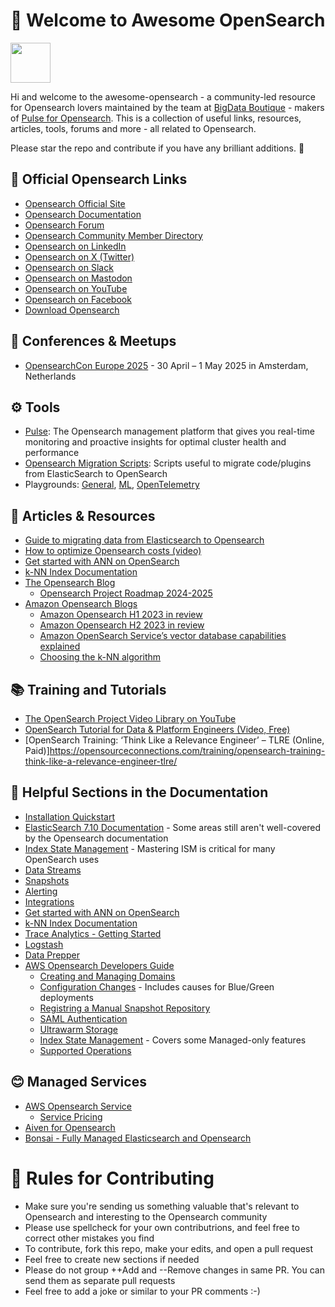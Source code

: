 👋 Welcome to Awesome OpenSearch
=============

<img src="https://opensearch.org/assets/img/opensearch-logo-themed.svg" height="64px">

Hi and welcome to the awesome-opensearch - a community-led resource for Opensearch lovers maintained by the team at [BigData Boutique](https://bigdataboutique.com/) - makers of [Pulse for Opensearch](https://pulse.support). This is a collection of useful links, resources, articles, tools, forums and more - all related to Opensearch. 

Please star the repo and contribute if you have any brilliant additions. 🙏

## 🔗 Official Opensearch Links
* [Opensearch Official Site](https://opensearch.org)
* [Opensearch Documentation](https://opensearch.org/docs/latest)
* [Opensearch Forum](https://discuss.opendistrocommunity.dev/)
* [Opensearch Community Member Directory](https://opensearch.org/community/members/)
* [Opensearch on LinkedIn](https://www.linkedin.com/company/opensearch-project/)
* [Opensearch on X (Twitter)](https://x.com/OpenSearchProj)
* [Opensearch on Slack](https://www.opensearch.org/slack.html)
* [Opensearch on Mastodon](https://fosstodon.org/@OpenSearchProject)
* [Opensearch on YouTube](https://www.youtube.com/c/OpenSearchProject)
* [Opensearch on Facebook](https://www.facebook.com/OpenSearchProject/)
* [Download Opensearch](https://opensearch.org/downloads.html)


## 🤝 Conferences & Meetups

* [OpensearchCon Europe 2025](https://events.linuxfoundation.org/opensearchcon-europe/) - 30 April – 1 May 2025 in Amsterdam, Netherlands


## ⚙️ Tools

* [Pulse](https://pulse.support/): The Opensearch management platform that gives you real-time monitoring and proactive insights for optimal cluster health and performance
* [Opensearch Migration Scripts](https://github.com/aparo/elasticsearch-opensearch-migration-scripts): Scripts useful to migrate code/plugins from ElasticSearch to OpenSearch
* Playgrounds: [General](https://playground.opensearch.org/app/home), [ML](https://ml.playground.opensearch.org/), [OpenTelemetry](https://otel.playground.opensearch.org/)


## 📂 Articles & Resources

* [Guide to migrating data from Elasticsearch to Opensearch](https://bigdataboutique.com/blog/opensearch-data-migration-from-elasticsearch-the-guide-720536)
* [How to optimize Opensearch costs (video)](https://bigdataboutique.com/blog/opensearch-cost-optimization-unlock-hidden-savings-afa6f9)
* [Get started with ANN on OpenSearch](https://opensearch.org/docs/latest/search-plugins/knn/approximate-knn)
* [k-NN Index Documentation](https://opensearch.org/docs/latest/search-plugins/knn/knn-index)
* [The Opensearch Blog](https://opensearch.org/blog/)
  * [Opensearch Project Roadmap 2024-2025](https://opensearch.org/blog/opensearch-project-roadmap-2024-2025/)
* [Amazon Opensearch Blogs](https://aws.amazon.com/blogs/big-data/category/analytics/amazon-elasticsearch-service/)
  * [Amazon Opensearch H1 2023 in review](https://aws.amazon.com/blogs/big-data/amazon-opensearch-service-h1-2023-in-review/)
  * [Amazon Opensearch H2 2023 in review](https://aws.amazon.com/blogs/big-data/amazon-opensearch-h2-2023-in-review/)
  * [Amazon OpenSearch Service’s vector database capabilities explained](https://aws.amazon.com/blogs/big-data/amazon-opensearch-services-vector-database-capabilities-explained/)
  * [Choosing the k-NN algorithm](https://aws.amazon.com/blogs/big-data/choose-the-k-nn-algorithm-for-your-billion-scale-use-case-with-opensearch)

## 📚 Training and Tutorials
* [The OpenSearch Project Video Library on YouTube](https://www.youtube.com/@OpenSearchProject/playlists)
* [OpenSearch Tutorial for Data & Platform Engineers (Video, Free)](https://pulse.support/kb/opensearch-tutorial-data-platform-engineers)
* [OpenSearch Training: ‘Think Like a Relevance Engineer’ – TLRE (Online, Paid)]https://opensourceconnections.com/training/opensearch-training-think-like-a-relevance-engineer-tlre/

## 📂 Helpful Sections in the Documentation

* [Installation Quickstart](https://opensearch.org/docs/latest/getting-started/quickstart/)
* [ElasticSearch 7.10 Documentation](https://www.elastic.co/guide/en/elasticsearch/reference/7.10/index.html) - Some areas still aren't well-covered by the Opensearch documentation
* [Index State Management](https://opensearch.org/docs/latest/im-plugin/ism/index/) - Mastering ISM is critical for many OpenSearch uses
* [Data Streams](https://opensearch.org/docs/latest/im-plugin/data-streams/)
* [Snapshots](https://opensearch.org/docs/latest/tuning-your-cluster/availability-and-recovery/snapshots/index/)
* [Alerting](https://opensearch.org/docs/latest/observing-your-data/alerting/index/)
* [Integrations](https://opensearch.org/docs/latest/integrations/)
* [Get started with ANN on OpenSearch](https://opensearch.org/docs/latest/search-plugins/knn/approximate-knn)
* [k-NN Index Documentation](https://opensearch.org/docs/latest/search-plugins/knn/knn-index)
* [Trace Analytics - Getting Started](https://opensearch.org/docs/latest/observing-your-data/trace/getting-started/)
* [Logstash](https://opensearch.org/docs/latest/tools/logstash/index/)
* [Data Prepper](https://opensearch.org/docs/latest/data-prepper/)
* [AWS Opensearch Developers Guide](https://docs.aws.amazon.com/opensearch-service/latest/developerguide/)
  * [Creating and Managing Domains](https://docs.aws.amazon.com/opensearch-service/latest/developerguide/createupdatedomains.html)
  * [Configuration Changes](https://docs.aws.amazon.com/opensearch-service/latest/developerguide/managedomains-configuration-changes.html) - Includes causes for Blue/Green deployments
  * [Registring a Manual Snapshot Repository](https://docs.aws.amazon.com/opensearch-service/latest/developerguide/managedomains-snapshot-registerdirectory.html)
  * [SAML Authentication](https://docs.aws.amazon.com/opensearch-service/latest/developerguide/saml.html)
  * [Ultrawarm Storage](https://docs.aws.amazon.com/opensearch-service/latest/developerguide/ultrawarm.html)
  * [Index State Management](https://docs.aws.amazon.com/opensearch-service/latest/developerguide/ism.html) - Covers some Managed-only features
  * [Supported Operations](https://docs.aws.amazon.com/opensearch-service/latest/developerguide/supported-operations.html)

## 😊 Managed Services
* [AWS Opensearch Service](https://aws.amazon.com/opensearch-service/)
  * [Service Pricing](https://aws.amazon.com/opensearch-service/pricing/)
* [Aiven for Opensearch](https://aiven.io/opensearch)
* [Bonsai - Fully Managed Elasticsearch and Opensearch](https://bonsai.io/)


# 🙏 Rules for Contributing 

* Make sure you're sending us something valuable that's relevant to Opensearch and interesting to the Opensearch community
* Please use spellcheck for your own contributrions, and feel free to correct other mistakes you find
* To contribute, fork this repo, make your edits, and open a pull request
* Feel free to create new sections if needed
* Please do not group ++Add and --Remove changes in same PR. You can send them as separate pull requests
* Feel free to add a joke or similar to your PR comments :-) 
